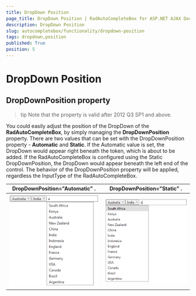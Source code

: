 ```yaml
---
title: DropDown Position
page_title: DropDown Position | RadAutoCompleteBox for ASP.NET AJAX Documentation
description: DropDown Position
slug: autocompletebox/functionality/dropdown-position
tags: dropdown,position
published: True
position: 5
---
```


# DropDown Position



## DropDownPosition property

>tip Note that the property is valid after 2012 Q3 SP1 and above.
>


You could easily adjust the position of the DropDown of the **RadAutoCompleteBox**, by simply managing the **DropDownPosition** property. There are two values that can be set with the DropDownPosition property - **Automatic** and **Static**. If the Automatic value is set, the DropDown would appear right beneath the token, which is about to be added. If the RadAutoCompleteBox is configured using the Static DropDownPosition, the DropDown would appear beneath the left end of the control. The behavior of the DropDownPosition property will be applied, regardless the InputType of the RadAutoCompleteBox.


|  **DropDownPosition="Automatic"** . |  **DropDownPosition="Static"** . |
| ------ | ------ |
|![dropdownposition automatic](images/dropdownposition_automatic.png)|![dropdownposition static](images/dropdownposition_static.png)|
